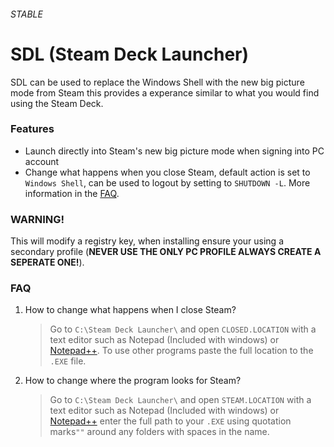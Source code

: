###### STABLE
# SDL (Steam Deck Launcher)
SDL can be used to replace the Windows Shell with the new big picture mode from Steam this provides a experance similar to what you would find using the Steam Deck.

### Features
- Launch directly into Steam's new big picture mode when signing into PC account
- Change what happens when you close Steam, default action is set to `Windows Shell`, can be used to logout by setting to `SHUTDOWN -L`. More information in the [FAQ](###FAQ).

### WARNING!
This will modify a registry key, when installing ensure your using a secondary profile (**NEVER USE THE ONLY PC PROFILE ALWAYS CREATE A SEPERATE ONE!**).

### FAQ
1. How to change what happens when I close Steam?
   >Go to `C:\Steam Deck Launcher\` and open `CLOSED.LOCATION` with a text editor such as Notepad (Included with windows) or [Notepad++](https://notepad-plus-plus.org/). To use other programs paste the full location to the `.EXE` file.

2. How to change where the program looks for Steam?
   >Go to `C:\Steam Deck Launcher\` and open `STEAM.LOCATION` with a text editor such as Notepad (Included with windows) or [Notepad++](https://notepad-plus-plus.org/) enter the full path to your `.EXE` using quotation marks`""` around any folders with spaces in the name.
